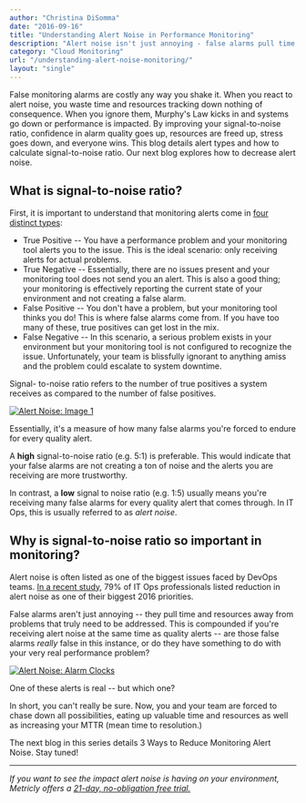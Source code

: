 ```yaml
---
author: "Christina DiSomma"
date: "2016-09-16"
title: "Understanding Alert Noise in Performance Monitoring"
description: "Alert noise isn't just annoying - false alarms pull time and resources away from issues that need to be addressed. Here's how to minimize their impact."
category: "Cloud Monitoring"
url: "/understanding-alert-noise-monitoring/"
layout: "single"
---
```


False monitoring alarms are costly any way you shake it. When you react to alert noise, you waste time and resources tracking down nothing of consequence. When you ignore them, Murphy's Law kicks in and systems go down or performance is impacted. By improving your signal-to-noise ratio, confidence in alarm quality goes up, resources are freed up, stress goes down, and everyone wins. This blog details alert types and how to calculate signal-to-noise ratio. Our next blog explores how to decrease alert noise.

What is signal-to-noise ratio?
------------------------------

First, it is important to understand that monitoring alerts come in [four distinct types](/monitoring/):

-   True Positive -- You have a performance problem and your monitoring tool alerts you to the issue. This is the ideal scenario: only receiving alerts for actual problems.
-   True Negative -- Essentially, there are no issues present and your monitoring tool does not send you an alert. This is also a good thing; your monitoring is effectively reporting the current state of your environment and not creating a false alarm.
-   False Positive -- You don't have a problem, but your monitoring tool thinks you do! This is where false alarms come from. If you have too many of these, true positives can get lost in the mix.
-   False Negative -- In this scenario, a serious problem exists in your environment but your monitoring tool is not configured to recognize the issue. Unfortunately, your team is blissfully ignorant to anything amiss and the problem could escalate to system downtime.

Signal- to-noise ratio refers to the number of true positives a system receives as compared to the number of false positives.

[![Alert Noise: Image 1](https://www.metricly.com/wp-content/uploads/2016/09/SignaltoNoise.png)](https://www.metricly.com/wp-content/uploads/2016/09/SignaltoNoise.png)

Essentially, it's a measure of how many false alarms you're forced to endure for every quality alert.

A **high** signal-to-noise ratio (e.g. 5:1) is preferable. This would indicate that your false alarms are not creating a ton of noise and the alerts you are receiving are more trustworthy.

In contrast, a **low** signal to noise ratio (e.g. 1:5) usually means you're receiving many false alarms for every quality alert that comes through. In IT Ops, this is usually referred to as *alert noise*.

Why is signal-to-noise ratio so important in monitoring?
--------------------------------------------------------

Alert noise is often listed as one of the biggest issues faced by DevOps teams.  [In a recent study](https://bigpanda.io/blog/state_of_monitoring/), 79% of IT Ops professionals listed reduction in alert noise as one of their biggest 2016 priorities.

False alarms aren't just annoying -- they pull time and resources away from problems that truly need to be addressed. This is compounded if you're receiving alert noise at the same time as quality alerts -- are those false alarms *really* false in this instance, or do they have something to do with your very real performance problem?

[![Alert Noise: Alarm Clocks](https://www.metricly.com/wp-content/uploads/2016/09/alarmclocks.png)](https://www.metricly.com/wp-content/uploads/2016/09/alarmclocks.png)

One of these alerts is real -- but which one?

In short, you can't really be sure. Now, you and your team are forced to chase down all possibilities, eating up valuable time and resources as well as increasing your MTTR (mean time to resolution.)

The next blog in this series details 3 Ways to Reduce Monitoring Alert Noise. Stay tuned!

* * * * *

*If you want to see the impact alert noise is having on your environment, Metricly offers a [21-day, no-obligation free trial.](https://www.metricly.com/signup)*
